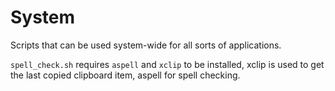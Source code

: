 # System
Scripts that can be used system-wide for all sorts of applications.

`spell_check.sh` requires `aspell` and `xclip` to be installed, xclip is used to get the last copied clipboard item, aspell for spell checking.
